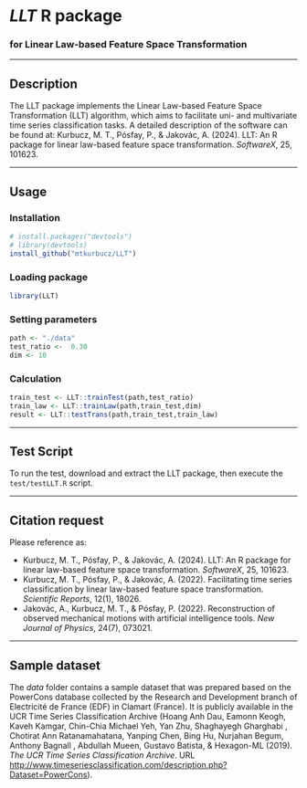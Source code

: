 # *LLT* R package
### for Linear Law-based Feature Space Transformation

<hr>

## Description
The LLT package implements the Linear Law-based Feature Space Transformation (LLT) algorithm, which aims to facilitate uni- and multivariate time series classification tasks. A detailed description of the software can be found at: Kurbucz, M. T., Pósfay, P., & Jakovác, A. (2024). LLT: An R package for linear law-based feature space transformation. <i>SoftwareX</i>, 25, 101623.

<hr>

## Usage

### Installation
```R
# install.packages("devtools")
# library(devtools)
install_github("mtkurbucz/LLT")
```

### Loading package
```R
library(LLT)
```

### Setting parameters
```R
path <- "./data"
test_ratio <-  0.30
dim <- 10
```

### Calculation
```R
train_test <- LLT::trainTest(path,test_ratio)
train_law <- LLT::trainLaw(path,train_test,dim)
result <- LLT::testTrans(path,train_test,train_law)
```

<hr>

## Test Script

To run the test, download and extract the LLT package, then execute the `test/testLLT.R` script.

<hr>

## Citation request

Please reference as:
<ul>
  <li>Kurbucz, M. T., Pósfay, P., & Jakovác, A. (2024). LLT: An R package for linear law-based feature space transformation. <i>SoftwareX</i>, 25, 101623.</li>
  <li>Kurbucz, M. T., Pósfay, P., & Jakovác, A. (2022). Facilitating time series classification by linear law-based feature space transformation. <i>Scientific Reports</i>, 12(1), 18026.</li>
  <li>Jakovác, A., Kurbucz, M. T., & Pósfay, P. (2022). Reconstruction of observed mechanical motions with artificial intelligence tools. <i>New Journal of Physics</i>, 24(7), 073021.</li>
</ul>

<hr>

## Sample dataset

The *data* folder contains a sample dataset that was prepared based on the PowerCons database collected by the Research and Development branch of Electricité de France (EDF) in Clamart (France). It is publicly available in the UCR Time Series Classification Archive (Hoang Anh Dau, Eamonn Keogh, Kaveh Kamgar, Chin-Chia Michael Yeh, Yan Zhu, Shaghayegh Gharghabi , Chotirat Ann Ratanamahatana, Yanping Chen, Bing Hu, Nurjahan Begum, Anthony Bagnall , Abdullah Mueen, Gustavo Batista, & Hexagon-ML (2019). *The UCR Time Series Classification Archive*. URL http://www.timeseriesclassification.com/description.php?Dataset=PowerCons).
